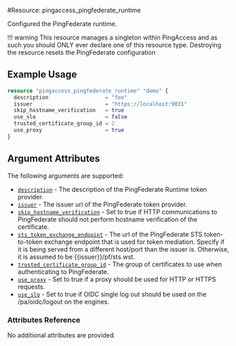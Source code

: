 #Resource: pingaccess_pingfederate_runtime

Configured the PingFederate runtime.

!!! warning
    This resource manages a singleton within PingAccess and as such you should ONLY ever declare one of this resource type. Destroying the resource resets the PingFederate configuration

## Example Usage
```terraform
resource "pingaccess_pingfederate_runtime" "demo" {
  description                  = "foo"
  issuer                       = "https://localhost:9031"
  skip_hostname_verification   = true
  use_slo                      = false
  trusted_certificate_group_id = 2
  use_proxy                    = true
}
```

## Argument Attributes

The following arguments are supported:

- [`description`](#description) - The description of the PingFederate Runtime token provider.
- [`issuer`](#issuer) - The issuer url of the PingFederate token provider.
- [`skip_hostname_verification`](#skip_hostname_verification) - Set to true if HTTP communications to PingFederate should not perform hostname verification of the certificate.
- [`sts_token_exchange_endpoint`](#sts_token_exchange_endpoint) -  The url of the PingFederate STS token-to-token exchange endpoint that is used for token mediation. Specify if it is being served from a different host/port than the issuer is. Otherwise, it is assumed to be {{issuer}}/pf/sts.wst.
- [`trusted_certificate_group_id`](#trusted_certificate_group_id) - The group of certificates to use when authenticating to PingFederate.
- [`use_proxy`](#use_proxy) - Set to true if a proxy should be used for HTTP or HTTPS requests.
- [`use_slo`](#use_slo) - Set to true if OIDC single log out should be used on the /pa/oidc/logout on the engines.

### Attributes Reference

No additional attributes are provided.

